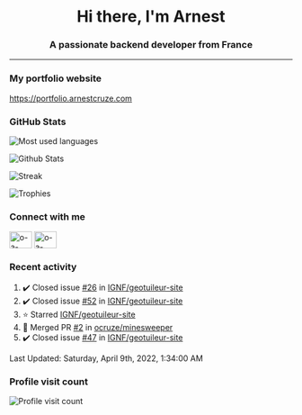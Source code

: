 <h1 align="center">Hi there, I'm Arnest</h1>
<h3 align="center">A passionate backend developer from France</h3>

---

### My portfolio website

https://portfolio.arnestcruze.com

### GitHub Stats

![Most used languages](https://github-readme-stats.vercel.app/api/top-langs/?username=ocruze&langs_count=10&layout=compact&hide=tsql)

![Github Stats](https://github-readme-stats.vercel.app/api?username=ocruze&count_private=true&show_icons=true&title_color=fff&text_color=fff&bg_color=30,36d1dc,904e95)

![Streak](https://github-readme-streak-stats.herokuapp.com/?user=ocruze&)

![Trophies](https://github-profile-trophy.vercel.app/?username=ocruze)

### Connect with me

<p align="left">
  <a href="mailto:o.cruze@live.com" target="blank"><img align="center" src="https://upload.wikimedia.org/wikipedia/commons/d/df/Microsoft_Office_Outlook_%282018%E2%80%93present%29.svg" alt="o-a-cruze" height="30" width="40" /></a>
  <a href="https://linkedin.com/in/o-a-cruze" target="blank"><img align="center" src="https://raw.githubusercontent.com/rahuldkjain/github-profile-readme-generator/master/src/images/icons/Social/linked-in-alt.svg" alt="o-a-cruze" height="30" width="40" /></a>
</p>

### Recent activity

<!--RECENT_ACTIVITY:start-->
1. ✔️ Closed issue [#26](https://github.com/IGNF/geotuileur-site/issues/26) in [IGNF/geotuileur-site](https://github.com/IGNF/geotuileur-site)
2. ✔️ Closed issue [#52](https://github.com/IGNF/geotuileur-site/issues/52) in [IGNF/geotuileur-site](https://github.com/IGNF/geotuileur-site)
3. ⭐ Starred [IGNF/geotuileur-site](https://github.com/IGNF/geotuileur-site)
4. 🎉 Merged PR [#2](https://github.com/ocruze/minesweeper/pull/2) in [ocruze/minesweeper](https://github.com/ocruze/minesweeper)
5. ✔️ Closed issue [#47](https://github.com/IGNF/geotuileur-site/issues/47) in [IGNF/geotuileur-site](https://github.com/IGNF/geotuileur-site)
<!--RECENT_ACTIVITY:end-->

<!--RECENT_ACTIVITY:last_update-->
Last Updated: Saturday, April 9th, 2022, 1:34:00 AM
<!--RECENT_ACTIVITY:last_update_end-->

### Profile visit count

![Profile visit count](https://profile-counter.glitch.me/ocruze/count.svg)
